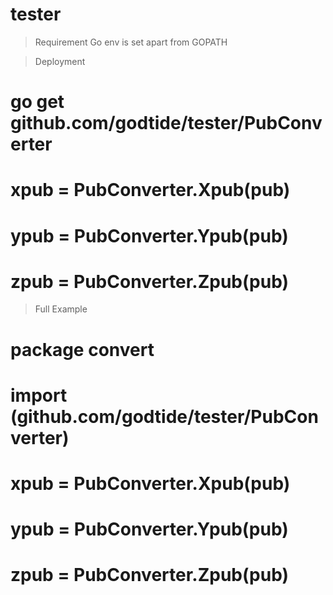 # tester
 <!-- A Bitcoin PUB converter in Golang by #https://github.com/Godtide  inspiration from #https://github.com/codaelux/pubkeyConverter   -->
 
>Requirement
Go env is set apart from GOPATH

> Deployment
# go get github.com/godtide/tester/PubConverter

#  xpub = PubConverter.Xpub(pub)

#  ypub = PubConverter.Ypub(pub)

#  zpub = PubConverter.Zpub(pub)


>Full Example
# package convert

# import (github.com/godtide/tester/PubConverter)

# xpub = PubConverter.Xpub(pub)

# ypub = PubConverter.Ypub(pub)

# zpub = PubConverter.Zpub(pub)

